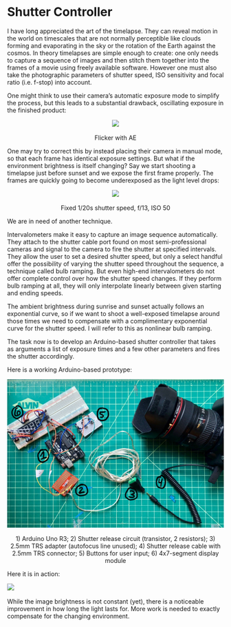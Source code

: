 # Shutter Controller

I have long appreciated the art of the timelapse. They can reveal motion in the world on timescales that are not normally perceptible like clouds forming and evaporating in the sky or the rotation of the Earth against the cosmos. In theory timelapses are simple enough to create: one only needs to capture a sequence of images and then stitch them together into the frames of a movie using freely available software. However one must also take the photographic parameters of shutter speed, ISO sensitivity and focal ratio (i.e. f-stop) into account.

One might think to use their camera’s automatic exposure mode to simplify the process, but this leads to a substantial drawback, oscillating exposure in the finished product:

<p align="center">
  <img src="/img/flicker.gif">
</p>
<p align="center">
   Flicker with AE
</p>

One may try to correct this by instead placing their camera in manual mode, so that each frame has identical exposure settings. But what if the environment brightness is itself changing? Say we start shooting a timelapse just before sunset and we expose the first frame properly. The frames are quickly going to become underexposed as the light level drops: 

<p align="center">
  <img src="/img/drastic.gif">
</p>
<p align="center">
   Fixed 1/20s shutter speed, f/13, ISO 50
</p>

We are in need of another technique.

Intervalometers make it easy to capture an image sequence automatically. They attach to the shutter cable port found on most semi-professional cameras and signal to the camera to fire the shutter at specified intervals. They allow the user to set a desired shutter speed, but only a select handful offer the possibility of varying the shutter speed throughout the sequence, a technique called bulb ramping. But even high-end intervalometers do not offer complete control over how the shutter speed changes. If they perform bulb ramping at all, they will only interpolate linearly between given starting and ending speeds.

The ambient brightness during sunrise and sunset actually follows an exponential curve, so if we want to shoot a well-exposed timelapse around those times we need to compensate with a complimentary exponential curve for the shutter speed. I will refer to this as nonlinear bulb ramping.

<!--
An intervalometer is a remote control for a camera. It is a small computer that repeatedly tells the camera to open the shutter and how long to keep it open. An intervalometer is an essential tool for creating timelapses. Most intervalometers will allow the user to select any shutter speed and any interval within the model's particular limitations, but few will vary the shutter speed with each frame, a technique called bulb ramping. Bulb ramping is useful when the amount of ambient light is changing, such as sunrise or sunset.

Shooting a timelapse at sunset in manual mode without bulb ramping: if the first few frames are well-exposed, subsequent frames quickly become underexposed.



Most DSLR or mirrorless cameras have an aperture-priority (Av) mode that can cope with this large change in brightness by  varying the shutter speed, but the brightness recorded in the camera will appear to oscillate rather than changing smoothly as one would expect from a sunrise or sunset. This flicker effect is jarring and not realistic:

### Advanced off-the-shelf control
High-end intervalometers usually can perform bulb ramping, but they will generally use a linear ramp, where the incremental change in exposure time is constant. A linear ramp can't keep up with the rate at which the ambient light changes during sunrise or sunset, which makes the final image brightness do this:

<p align="center">
  <img src="/img/plot1.png">
</p>

I tested a high-end intervalometer, a MIOPS Mobile Remote, and while it eliminated the flicker, it had the predicted bump. This test is described in [this Mathematica notebook](https://github.com/brayvid/Timelapses/blob/master/linear_problem.nb) [[PDF](https://github.com/brayvid/Timelapses/blob/master/linear_problem.pdf)].

<p align="left">
  <img src="/img/linear.gif">
</>
<p align="center">
   Observed bump with a linear ramp
</p>

### Custom control
I assumed that the ambient brightness after sunset follows an exponential curve consistent with astronomical data:
```
BrightnessWithAngle[θ_,min_,max_,rate_]:=(max-min)Exp[-rate θ]+min
```
Based on this assumption, I wrote code in [this Mathematica notebook](https://github.com/brayvid/Timelapses/blob/master/better_ramp.nb) [[PDF](https://github.com/brayvid/Timelapses/blob/master/better_ramp.pdf)] that computes the sequence of exposure times required for the final timelapse to have constant brightness. 

Here is an example scene brightness curve for sunset:

<p align="center">
  <img src="/img/plot2.png">
</p>

Here is a ramp function designed to compensate for the above decay. The parameters used here are: 900 frames, hours elapsed = 4, iso 160, aperture diameter = 10mm. One graph is plotted with time, and one with frame number.

<p align="center">
  <img src="/img/plot3.png">
</p>


<p align="center">
  <img src="/img/plot4.png">
</p> -->

The task now is to develop an Arduino-based shutter controller that takes as arguments a list of exposure times and a few other parameters and fires the shutter accordingly.

Here is a working Arduino-based prototype:

<p align="center">
  <img src="/img/prototype.jpg">
</p>
<p align="center">
1) Arduino Uno R3; 2) Shutter release circuit (transistor, 2 resistors); 3) 2.5mm TRS adapter (autofocus line unused); 4) Shutter release cable with 2.5mm TRS connector; 5) Buttons for user input; 6) 4x7-segment display module
</p>

Here it is in action:

<p align="left">
  <img src="/img/prototype.gif">
</p>

While the image brightness is not constant (yet), there is a noticeable improvement in how long the light lasts for. More work is needed to exactly compensate for the changing environment.







